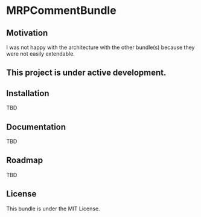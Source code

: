 # MRPCommentBundle

## Motivation
I was not happy with the architecture with the other bundle(s) because they were not easily extendable. 

## This project is under active development.

## Installation
TBD

## Documentation
TBD

## Roadmap
TBD

## License
This bundle is under the MIT License.
